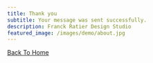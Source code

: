 ```yaml
---
title: Thank you
subtitle: Your message was sent successfully.
description: Franck Ratier Design Studio
featured_image: /images/demo/about.jpg
---
```


<a href="/" class="button button--large">Back To Home</a>
